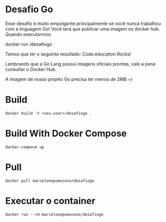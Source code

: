 # Desafio Go

Esse desafio é muito empolgante principalmente se você nunca trabalhou com a linguagem Go!
Você terá que publicar uma imagem no docker hub. Quando executarmos:

docker run <seu-user>/desafiogo

Temos que ter o seguinte resultado: Code.education Rocks!

Lembrando que a Go Lang possui imagens oficiais prontas, vale a pena consultar o Docker Hub.

A imagem de nosso projeto Go precisa ter menos de 2MB =)


# Build 
```
docker build -t <seu-user>/desafiogo .
```
  
# Build With Docker Compose
```
docker-compose up
```

# Pull 
```
docker pull marcelonepomuceno/desafiogo
```

# Executar o container
```
docker run --rm marcelonepomuceno/desafiogo
```
